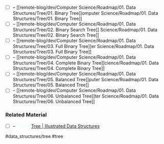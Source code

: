
- [ ] – [[remote-blog/dev/Computer Science/Roadmap/01. Data Structures/Tree/01. Binary Tree]]omputer Science/Roadmap/01. Data Structures/Tree/01. Binary Tree]]
- [ ] – [[remote-blog/dev/Computer Science/Roadmap/01. Data Structures/Tree/02. Binary Search Tree]] Science/Roadmap/01. Data Structures/Tree/02. Binary Search Tree]]
- [ ] – [[remote-blog/dev/Computer Science/Roadmap/01. Data Structures/Tree/03. Full Binary Tree]]er Science/Roadmap/01. Data Structures/Tree/03. Full Binary Tree]]
- [ ] – [[remote-blog/dev/Computer Science/Roadmap/01. Data Structures/Tree/04. Complete Binary Tree]]cience/Roadmap/01. Data Structures/Tree/04. Complete Binary Tree]]
- [ ] – [[remote-blog/dev/Computer Science/Roadmap/01. Data Structures/Tree/05. Balanced Tree]]puter Science/Roadmap/01. Data Structures/Tree/05. Balanced Tree]]
- [ ] – [[remote-blog/dev/Computer Science/Roadmap/01. Data Structures/Tree/06. Unbalanced Tree]]ter Science/Roadmap/01. Data Structures/Tree/06. Unbalanced Tree]]

### Related Material

- [ ] – <font color="azure"> Video: </font> [Tree | Illustrated Data Structures](https://www.youtube.com/watch?v=S2W3SXGPVyU)

#data_structures/tree #tree 